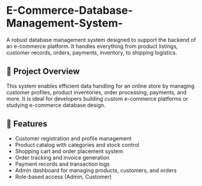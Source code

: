 # E-Commerce-Database-Management-System-
A robust database management system designed to support the backend of an e-commerce platform. It handles everything from product listings, customer records, orders, payments, inventory, to shipping logistics.
## 📌 Project Overview
This system enables efficient data handling for an online store by managing customer profiles, product inventories, order processing, payments, and more. It is ideal for developers building custom e-commerce platforms or studying e-commerce database design.
## 🚀 Features
- Customer registration and profile management  
- Product catalog with categories and stock control  
- Shopping cart and order placement system  
- Order tracking and invoice generation  
- Payment records and transaction logs  
- Admin dashboard for managing products, customers, and orders  
- Role-based access (Admin, Customer)
